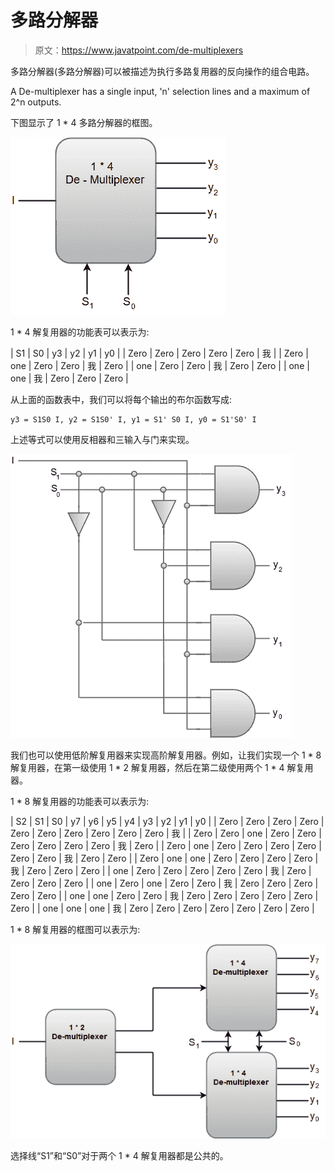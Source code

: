 # 多路分解器

> 原文：<https://www.javatpoint.com/de-multiplexers>

多路分解器(多路分解器)可以被描述为执行多路复用器的反向操作的组合电路。

A De-multiplexer has a single input, 'n' selection lines and a maximum of 2^n outputs.

下图显示了 1 * 4 多路分解器的框图。

![De-Multiplexers](img/fcd0de10e644c52586207c7f28774a35.png)

1 * 4 解复用器的功能表可以表示为:

| S1 | S0 | y3 | y2 | y1 | y0 |
| Zero | Zero | Zero | Zero | Zero | 我 |
| Zero | one | Zero | Zero | 我 | Zero |
| one | Zero | Zero | 我 | Zero | Zero |
| one | one | 我 | Zero | Zero | Zero |

从上面的函数表中，我们可以将每个输出的布尔函数写成:

```
y3 = S1S0 I, y2 = S1S0' I, y1 = S1' S0 I, y0 = S1'S0' I

```

上述等式可以使用反相器和三输入与门来实现。

![De-Multiplexers](img/a063522f59451505b651a89a5e66f45b.png)

我们也可以使用低阶解复用器来实现高阶解复用器。例如，让我们实现一个 1 * 8 解复用器，在第一级使用 1 * 2 解复用器，然后在第二级使用两个 1 * 4 解复用器。

1 * 8 解复用器的功能表可以表示为:

| S2 | S1 | S0 | y7 | y6 | y5 | y4 | y3 | y2 | y1 | y0 |
| Zero | Zero | Zero | Zero | Zero | Zero | Zero | Zero | Zero | Zero | 我 |
| Zero | Zero | one | Zero | Zero | Zero | Zero | Zero | Zero | 我 | Zero |
| Zero | one | Zero | Zero | Zero | Zero | Zero | Zero | 我 | Zero | Zero |
| Zero | one | one | Zero | Zero | Zero | Zero | 我 | Zero | Zero | Zero |
| one | Zero | Zero | Zero | Zero | Zero | 我 | Zero | Zero | Zero | Zero |
| one | Zero | one | Zero | Zero | 我 | Zero | Zero | Zero | Zero | Zero |
| one | one | Zero | Zero | 我 | Zero | Zero | Zero | Zero | Zero | Zero |
| one | one | one | 我 | Zero | Zero | Zero | Zero | Zero | Zero | Zero |

1 * 8 解复用器的框图可以表示为:

![De-Multiplexers](img/6839fa4e163d4597e2aa6471790f97ee.png)

选择线“S1”和“S0”对于两个 1 * 4 解复用器都是公共的。